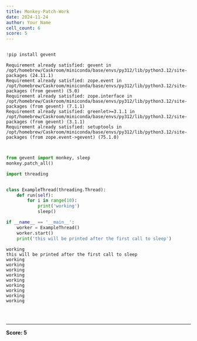 ```yaml
---
title: Monkey-Patch-Work
date: 2024-11-24
author: Your Name
cell_count: 6
score: 5
---
```


```python

```


```python
!pip install gevent
```

    Requirement already satisfied: gevent in /opt/homebrew/Caskroom/miniconda/base/envs/py312/lib/python3.12/site-packages (24.11.1)
    Requirement already satisfied: zope.event in /opt/homebrew/Caskroom/miniconda/base/envs/py312/lib/python3.12/site-packages (from gevent) (5.0)
    Requirement already satisfied: zope.interface in /opt/homebrew/Caskroom/miniconda/base/envs/py312/lib/python3.12/site-packages (from gevent) (7.1.1)
    Requirement already satisfied: greenlet>=3.1.1 in /opt/homebrew/Caskroom/miniconda/base/envs/py312/lib/python3.12/site-packages (from gevent) (3.1.1)
    Requirement already satisfied: setuptools in /opt/homebrew/Caskroom/miniconda/base/envs/py312/lib/python3.12/site-packages (from zope.event->gevent) (75.1.0)



```python


from gevent import monkey, sleep
monkey.patch_all()

import threading 


class ExampleThread(threading.Thread):
    def run(self):
        for i in range(10):
            print('working')
            sleep()

if __name__ == '__main__':
    worker = ExampleThread()
    worker.start()
    print('this will be printed after the first call to sleep')
```

    working
    this will be printed after the first call to sleep
    working
    working
    working
    working
    working
    working
    working
    working
    working



```python

```


```python

```


```python

```


---
**Score: 5**
